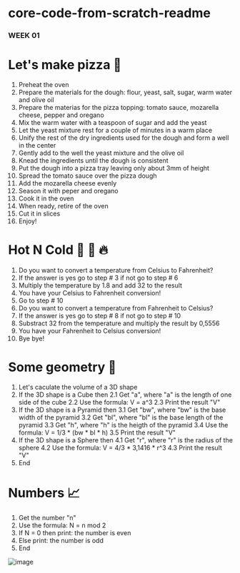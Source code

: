 # core-code-from-scratch-readme

### **WEEK 01**

# Let's make pizza 🍕
1. Preheat the oven
2. Prepare the materials for the dough: flour, yeast, salt, sugar, warm water and olive oil
3. Prepare the materias for the pizza topping: tomato sauce, mozarella cheese, pepper and oregano
4. Mix the warm water with a teaspoon of sugar and add the yeast
5. Let the yeast mixture rest for a couple of minutes in a warm place
6. Unify the rest of the dry ingredients used for the dough and form a well in the center
7. Gently add to the well the yeast mixture and the olive oil
8. Knead the ingredients until the dough is consistent
9. Put the dough into a pizza tray leaving only about 3mm of height
10. Spread the tomato sauce over the pizza dough
11. Add the mozarella cheese evenly
12. Season it with peper and oregano
13. Cook it in the oven
14. When ready, retire of the oven
15. Cut it in slices
16. Enjoy!

# Hot N Cold 🤒 🧊 🔥
1. Do you want to convert a temperature from Celsius to Fahrenheit?
2. If the answer is yes go to step # 3 if not go to step # 6
3. Multiply the temperature by 1.8 and add 32 to the result
4. You have your Celsius to Fahrenheit conversion!
5. Go to step # 10
6. Do you want to convert a temperature from Fahrenheit to Celsius?
7. If the answer is yes go to step # 8 if not go to step # 10
8. Substract 32 from the temperature and multiply the result by 0,5556
9. You have your Fahrenheit to Celsius conversion!
10. Bye bye!

# Some geometry 📐
1. Let's caculate the volume of a 3D shape
2. If the 3D shape is a Cube then
  2.1 Get "a", where "a" is the length of one side of the cube
  2.2 Use the formula: V = a^3
  2.3 Print the result "V"
3. If the 3D shape is a Pyramid then
  3.1 Get "bw", where "bw" is the base width  of the pyramid
  3.2 Get "bl", where "bl" is the base length of the pyramid
  3.3 Get "h", where "h" is the heigth of the pyramid
  3.4 Use the formula: V = 1/3 * (bw * bl * h)
  3.5 Print the result "V"
4. If the 3D shape is a Sphere then
  4.1 Get "r", where "r" is the radius of the sphere
  4.2 Use the formula: V =  4/3 * 3,1416 * r^3
  4.3 Print the result "V"
4. End

# Numbers 📈

1. Get the number "n"
2. Use the formula: N = n mod 2
3. If N = 0 then print: the number is even
4. Else print: the number is odd
5. End

![image](https://user-images.githubusercontent.com/106286065/230811941-3dfa0d3b-c75e-4657-99e2-819e7951157d.png)





